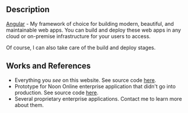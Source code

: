 ## Description

[Angular](https://angular.io/) - My framework of choice for building modern, beautiful, and maintainable web apps. You can build and deploy these web apps in any cloud or on-premise infrastructure for your users to access.

Of course, I can also take care of the build and deploy stages.

## Works and References

- Everything you *see* on this website. See source code [here](https://github.com/hrahimy/hamza).
- Prototype for Noon Online enterprise application that didn't go into production. See source code [here](https://gitlab.com/rahimy.hamza/noon-trunk/-/tree/master/).
- Several proprietary enterprise applications. Contact me to learn more about them.

